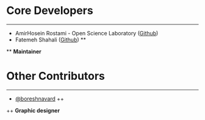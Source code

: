 # Core Developers

---

-   AmirHosein Rostami - Open Science Laboratory ([Github](https://github.com/AHReccese))
-   Fatemeh Shahali ([Github](https://github.com/F-Shahali)) \*\*

\*\* **Maintainer**

# Other Contributors

---

- [@boreshnavard](https://github.com/boreshnavard) ++


++ **Graphic designer**
